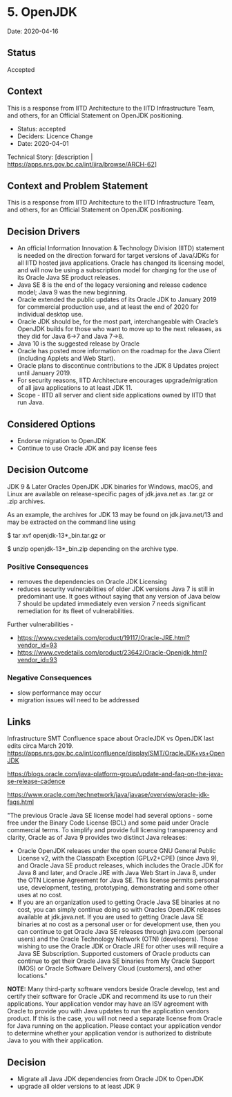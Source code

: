 # 5. OpenJDK

Date: 2020-04-16

## Status

Accepted

## Context

This is a response from IITD Architecture to the IITD Infrastructure Team, and others, for an Official Statement on OpenJDK positioning.

* Status: accepted
* Deciders: Licence Change
* Date: 2020-04-01

Technical Story: [description | <https://apps.nrs.gov.bc.ca/int/jira/browse/ARCH-62]>

## Context and Problem Statement

This is a response from IITD Architecture to the IITD Infrastructure Team, and others, for an Official Statement on OpenJDK positioning.

## Decision Drivers

* An official Information Innovation & Technology Division (IITD) statement is needed on the direction forward for target versions of Java/JDKs for all IITD hosted java applications.  Oracle has changed its licensing model, and will now be using a subscription model for charging for the use of its Oracle Java SE product releases.
* Java SE 8 is the end of the legacy versioning and release cadence model; Java 9 was the new beginning.
* Oracle extended the public updates of its Oracle JDK to January 2019 for commercial production use, and at least the end of 2020 for individual desktop use.
* Oracle JDK should be, for the most part, interchangeable with Oracle’s OpenJDK builds for those who want to move up to the next releases, as they did for Java 6->7 and Java 7->8.
* Java 10 is the suggested release by Oracle
* Oracle has posted more information on the roadmap for the Java Client (including Applets and Web Start).
* Oracle plans to discontinue contributions to the JDK 8 Updates project until January 2019.
* For security reasons, IITD Architecture encourages upgrade/migration of all java applications to at least JDK 11.
* Scope - IITD all server and client side applications owned by IITD that run Java.

## Considered Options

* Endorse migration to OpenJDK
* Continue to use Oracle JDK and pay license fees

## Decision Outcome

JDK 9 & Later
Oracles OpenJDK JDK binaries for Windows, macOS, and Linux are available on release-specific pages of jdk.java.net as .tar.gz or .zip archives.

As an example, the archives for JDK 13 may be found on jdk.java.net/13 and may be extracted on the command line using

$ tar xvf openjdk-13*_bin.tar.gz
or

$ unzip openjdk-13*_bin.zip
depending on the archive type.

### Positive Consequences

* removes the dependencies on Oracle JDK Licensing
* reduces security vulnerabilities of older JDK versions
Java 7 is still in predominant use. It goes without saying that any version of Java below 7 should be updated immediately even version 7 needs significant remediation for its fleet of vulnerabilities.

Further vulnerabilities - 
* <https://www.cvedetails.com/product/19117/Oracle-JRE.html?vendor_id=93> 
*	<https://www.cvedetails.com/product/23642/Oracle-Openjdk.html?vendor_id=93> 


### Negative Consequences

* slow performance may occur
* migration issues will need to be addressed

## Links

Infrastructure SMT Confluence space about  OracleJDK vs OpenJDK  last edits circa March 2019.
https://apps.nrs.gov.bc.ca/int/confluence/display/SMT/OracleJDK+vs+OpenJDK

<https://blogs.oracle.com/java-platform-group/update-and-faq-on-the-java-se-release-cadence>

<https://www.oracle.com/technetwork/java/javase/overview/oracle-jdk-faqs.html>

"The previous Oracle Java SE license model had several options - some free under the Binary Code License (BCL) and some paid under Oracle commercial terms. To simplify and provide full licensing transparency and clarity, Oracle as of Java 9 provides two distinct Java releases:

* Oracle OpenJDK releases under the open source GNU General Public License v2, with the Classpath Exception (GPLv2+CPE) (since Java 9),
and Oracle Java SE product releases, which includes the Oracle JDK for Java 8 and later, and Oracle JRE with Java Web Start in Java 8, under the OTN License Agreement for Java SE. This license permits personal use, development, testing, prototyping, demonstrating and some other uses at no cost.
* If you are an organization used to getting Oracle Java SE binaries at no cost, you can simply continue doing so with Oracles OpenJDK releases available at jdk.java.net. If you are used to getting Oracle Java SE binaries at no cost as a personal user or for development use, then you can continue to get Oracle Java SE releases through java.com (personal users) and the Oracle Technology Network (OTN) (developers). Those wishing to use the Oracle JDK or Oracle JRE for other uses will require a Java SE Subscription. Supported customers of Oracle products can continue to get their Oracle Java SE binaries from My Oracle Support (MOS) or Oracle Software Delivery Cloud (customers), and other locations."

**NOTE:** Many third-party software vendors beside Oracle develop, test and certify their software for Oracle JDK and recommend its use to run their applications. Your application vendor may have an ISV agreement with Oracle to provide you with Java updates to run the application vendors product. If this is the case, you will not need a separate license from Oracle for Java running on the application. Please contact your application vendor to determine whether your application vendor is authorized to distribute Java to you with their application.

## Decision

* Migrate all Java JDK dependencies from Oracle JDK to OpenJDK
* upgrade all older versions to at least JDK 9
